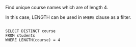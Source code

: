 Find unique course names which are of length 4.

In this case, LENGTH can be used in `WHERE` clause as a filter.

<codeblock language="sql" dbName="students1.db" type="lesson">
<code>
SELECT DISTINCT course
FROM students
WHERE LENGTH(course) = 4
</code>
</codeblock>
